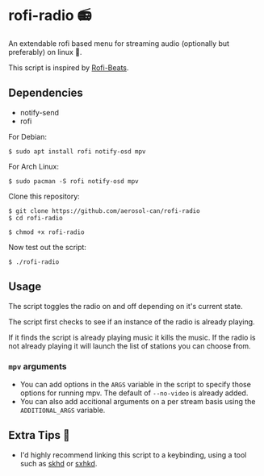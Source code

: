 # rofi-radio 📻
An extendable rofi based menu for streaming audio (optionally but preferably) on linux 🐧.

This script is inspired by [Rofi-Beats](https://github.com/Carbon-Bl4ck/Rofi-Beats).

## Dependencies
* notify-send
* rofi

For Debian:
```
$ sudo apt install rofi notify-osd mpv
```

For Arch Linux:
```
$ sudo pacman -S rofi notify-osd mpv
```

Clone this repository:

```
$ git clone https://github.com/aerosol-can/rofi-radio
$ cd rofi-radio
```
```
$ chmod +x rofi-radio
```

Now test out the script:
```
$ ./rofi-radio
```

## Usage

The script toggles the radio on and off depending on it's current state.

The script first checks to see if an instance of the radio is already playing.

If it finds the script is already playing music it kills the music. If the radio is not already playing it will launch the list of stations you can choose from.

### `mpv` arguments

- You can add options in the `ARGS` variable in the script to specify those options for running mpv. The default of `--no-video` is already added.
- You can also add accitional arguments on a per stream basis using the `ADDITIONAL_ARGS` variable.

## Extra Tips 📝

- I'd highly recommend linking this script to a keybinding, using a tool such as [skhd](https://github.com/koekeishiya/skhd) or [sxhkd](https://github.com/baskerville/sxhkd).
